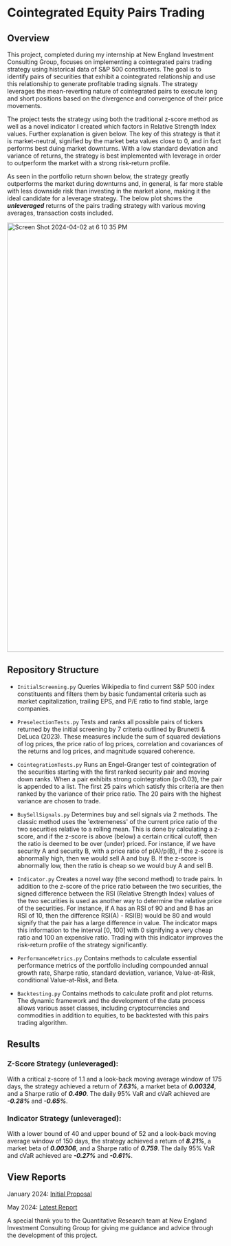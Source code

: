 # Cointegrated Equity Pairs Trading

## Overview

This project, completed during my internship at New England Investment Consulting Group, focuses on implementing a cointegrated pairs trading strategy using historical data of S&P 500 constituents. The goal is to identify pairs of securities that exhibit a cointegrated relationship and use this relationship to generate profitable trading signals. The strategy leverages the mean-reverting nature of cointegrated pairs to execute long and short positions based on the divergence and convergence of their price movements. 

The project tests the strategy using both the traditional z-score method as well as a novel indicator I created which factors in Relative Strength Index values. Further explanation is given below. The key of this strategy is that it is market-neutral, signified by the market beta values close to 0, and in fact performs best duing market downturns. With a low standard deviation and variance of returns, the strategy is best implemented with leverage in order to outperform the market with a strong risk-return profile. 

As seen in the portfolio return shown below, the strategy greatly outperforms the market during downturns and, in general, is far more stable with less downside risk than investing in the market alone, making it the ideal candidate for a leverage strategy. The below plot shows the ***unleveraged*** returns of the pairs trading strategy with various moving averages, transaction costs included. 

<img width="998" alt="Screen Shot 2024-04-02 at 6 10 35 PM" src="https://github.com/aryamann04/cointegrated-pairs-trading/assets/140534650/294130a0-a2dd-4b72-b25c-6790b42a5ac1">


## Repository Structure 

- ```InitialScreening.py``` Queries Wikipedia to find current S&P 500 index constituents and filters them by basic fundamental criteria such as market capitalization, trailing EPS, and P/E ratio to find stable, large companies.
  
- ```PreselectionTests.py``` Tests and ranks all possible pairs of tickers returned by the initial screening by 7 criteria outlined by Brunetti & DeLuca (2023). These measures include the sum of squared deviations of log prices, the price ratio of log prices, correlation and covariances of the returns and log prices, and magnitude squared coherence.
  
- ```CointegrationTests.py``` Runs an Engel-Granger test of cointegration of the securities starting with the first ranked security pair and moving down ranks. When a pair exhibits strong cointegration (p<0.03), the pair is appended to a list. The first 25 pairs which satisfy this criteria are then ranked by the variance of their price ratio. The 20 pairs with the highest variance are chosen to trade.
  
- ```BuySellSignals.py``` Determines buy and sell signals via 2 methods. The classic method uses the 'extremeness' of the current price ratio of the two securities relative to a rolling mean. This is done by calculating a z-score, and if the z-score is above (below) a certain critical cutoff, then the ratio is deemed to be over (under) priced. For instance, if we have security A and security B, with a price ratio of p(A)/p(B), if the z-score is abnormally high, then we would sell A and buy B. If the z-score is abnormally low, then the ratio is cheap so we would buy A and sell B.
  
- ```Indicator.py``` Creates a novel way (the second method) to trade pairs. In addition to the z-score of the price ratio between the two securities, the signed difference between the RSI (Relative Strength Index) values of the two securities is used as another way to determine the relative price of the securities. For instance, if A has an RSI of 90 and and B has an RSI of 10, then the difference RSI(A) - RSI(B) would be 80 and would signify that the pair has a large difference in value. The indicator maps this information to the interval [0, 100] with 0 signifying a very cheap ratio and 100 an expensive ratio. Trading with this indicator improves the risk-return profile of the strategy significantly.
  
- ```PerformanceMetrics.py``` Contains methods to calculate essential performance metrics of the portfolio including compounded annual growth rate, Sharpe ratio, standard deviation, variance, Value-at-Risk, conditional Value-at-Risk, and Beta.
  
- ```Backtesting.py``` Contains methods to calculate profit and plot returns. The dynamic framework and the development of the data process allows various asset classes, including cryptocurrencies and commodities in addition to equities, to be backtested with this pairs trading algorithm. 

## Results 

### Z-Score Strategy (unleveraged): 
With a critical z-score of 1.1 and a look-back moving average window of 175 days, the strategy achieved a return of ***7.63%***, a market beta of ***0.00324***, and a Sharpe ratio of ***0.490***. The daily 95% VaR and cVaR achieved are ***-0.28%*** and ***-0.65%***. 
### Indicator Strategy (unleveraged): 
With a lower bound of 40 and upper bound of 52 and a look-back moving average window of 150 days, the strategy achieved a return of ***8.21%***, a market beta of ***0.00306***, and a Sharpe ratio of ***0.759***. The daily 95% VaR and cVaR achieved are ***-0.27%*** and ***-0.61%***. 

## View Reports 
January 2024: 
[Initial Proposal](https://github.com/aryamann04/NEWEIGQuantInternship/files/14254910/Quant.Initial.Proposal.pdf)

May 2024: 
[Latest Report](https://github.com/aryamann04/NEWEIGQuantInternship/files/14887638/Week.7.Report.pptx.pdf)

A special thank you to the Quantitative Research team at New England Investment Consulting Group for giving me guidance and advice through the development of this project. 
